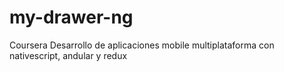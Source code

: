 # my-drawer-ng
Coursera Desarrollo de aplicaciones mobile multiplataforma con nativescript, andular y redux

